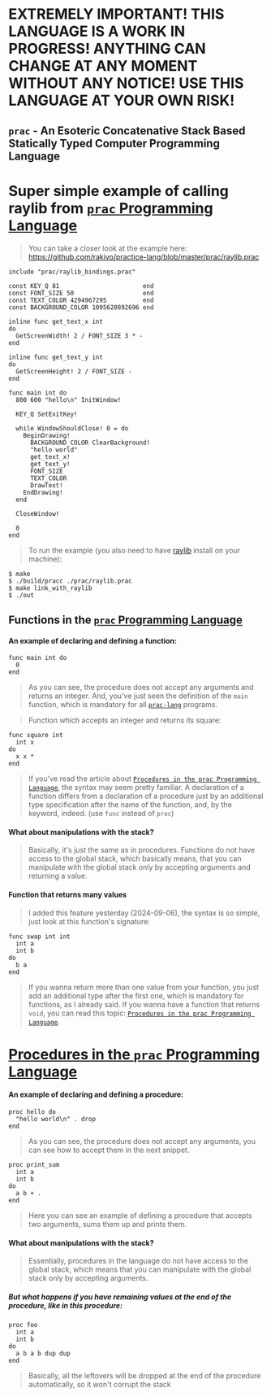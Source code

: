 # EXTREMELY IMPORTANT! THIS LANGUAGE IS A WORK IN PROGRESS! ANYTHING CAN CHANGE AT ANY MOMENT WITHOUT ANY NOTICE! USE THIS LANGUAGE AT YOUR OWN RISK!

## `prac` - An Esoteric Concatenative Stack Based Statically Typed Computer Programming Language

# Super simple example of calling raylib from [`prac` Programming Language](https://github.com/rakivo/practice-lang)
> You can take a closer look at the example here: <https://github.com/rakivo/practice-lang/blob/master/prac/raylib.prac>
```
include "prac/raylib_bindings.prac"

const KEY_Q 81                       end
const FONT_SIZE 50                   end
const TEXT_COLOR 4294967295          end
const BACKGROUND_COLOR 1095620892696 end

inline func get_text_x int
do
  GetScreenWidth! 2 / FONT_SIZE 3 * -
end

inline func get_text_y int
do
  GetScreenHeight! 2 / FONT_SIZE -
end

func main int do
  800 600 "hello\n" InitWindow!

  KEY_Q SetExitKey!

  while WindowShouldClose! 0 = do
    BeginDrawing!
      BACKGROUND_COLOR ClearBackground!
      "hello world"
      get_text_x!
      get_text_y!
      FONT_SIZE
      TEXT_COLOR
      DrawText!
    EndDrawing!
  end

  CloseWindow!

  0
end
```
> To run the example (you also need to have [raylib](https://github.com/raysan5/raylib/) install on your machine):
```console
$ make
$ ./build/pracc ./prac/raylib.prac
$ make link_with_raylib
$ ./out
```

## Functions in the [`prac` Programming Language](https://github.com/rakivo/practice-lang)

#### An example of declaring and defining a function:
```
func main int do
  0
end
```
> As you can see, the procedure does not accept any arguments and returns an integer. And, you've just seen the definition of the `main` function, which is mandatory for all [`prac-lang`](https://github.com/rakivo/practice-lang) programs.

> Function which accepts an integer and returns its square:
```
func square int
  int x
do
  x x *
end
```

> If you've read the article about [`Procedures in the prac Programming Language`](https://github.com/rakivo/practice-lang/procs.md), the syntax may seem pretty familiar. A declaration of a function differs from a declaration of a procedure just by an additional type specification after the name of the function, and, by the keyword, indeed. (use `func` instead of `proc`)

#### What about manipulations with the stack?
> Basically, it's just the same as in procedures. Functions do not have access to the global stack, which basically means, that you can manipulate with the global stack only by accepting arguments and returning a value.

#### Function that returns many values
> I added this feature yesterday (2024-09-06), the syntax is so simple, just look at this function's signature:
```
func swap int int
  int a
  int b
do
  b a
end
```
> If you wanna return more than one value from your function, you just add an additional type after the first one, which is mandatory for functions, as I already said. If you wanna have a function that returns `void`, you can read this topic: [`Procedures in the prac Programming Language`](https://github.com/rakivo/practice-lang/procs.md).

# [Procedures in the `prac` Programming Language](https://github.com/rakivo/practice-lang/procs.md)

#### An example of declaring and defining a procedure:
```
proc hello do
  "hello world\n" . drop
end
```
> As you can see, the procedure does not accept any arguments, you can see how to accept them in the next snippet.

```
proc print_sum
  int a
  int b
do
  a b + .
end
```
> Here you can see an example of defining a procedure that accepts two arguments, sums them up and prints them.

#### What about manipulations with the stack?
> Essentially, procedures in the language do not have access to the global stack, which means that you can manipulate with the global stack only by accepting arguments.

##### But what happens if you have remaining values at the end of the procedure, like in this procedure:
```
proc foo
  int a
  int b
do
  a b a b dup dup
end
```
> Basically, all the leftovers will be dropped at the end of the procedure automatically, so it won't corrupt the stack
